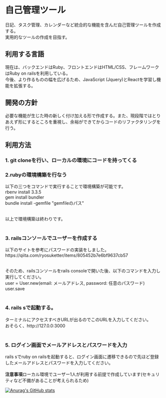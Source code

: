 <h1>自己管理ツール</h1>
<div>
  日記、タスク管理、カレンダーなど統合的な機能を含んだ自己管理ツールを作成する。<br>
  実用的なツールの作成を目指す。<br>
</div>
<div>
  <h2>利用する言語</h2>
  現在は、バックエンドはRuby、フロントエンドはHTML/CSS、フレームワークはRuby on railsを利用している。<br>
  今後、より作るものの幅を広げるため、JavaScript (Jquery)とReactを学習し機能を拡張する。
</div>

<div>
  <h2>開発の方針</h2>
  必要な機能が生じた時の新しく付け加える形で作成する。また、現段階ではとりあえず形にするところを重視し、余裕ができてからコードのリファクタリングを行う。
</div>

<div>
  <h2>利用方法</h2>
  <h3>1. git cloneを行い、ローカルの環境にコードを持ってくる</h3>
  <h3>2.rubyの環境構築を行なう</h3>
  以下の三つをコマンドで実行することで環境構築が可能です。<br>
  rbenv install 3.3.5<br>
  gem install bundler<br>
  bundle install -gemfile "gemfileのパス"<br><br>

  以上で環境構築は終わりです。<br><br>
  
  <h3>3. railsコンソールでユーザーを作成する</h3>
  以下のサイトを参考にパスワードの実装をしました。<br>
  https://qiita.com/ryosuketter/items/805452b7e6bf9637cb57<br><br>

そのため、railsコンソールをrails consoleで開いた後、以下のコマンドを入力し実行してください。<br>
user = User.new(email: メールアドレス, password: 任意のパスワード)<br>
user.save<br><br>

<h3>4. rails sで起動する。</h3>
ターミナルにアクセスすべきURLが出るのでこのURLを入力してください。<br>
おそらく、http://127.0.0:3000<br><br>

<h3>5. ログイン画面でメールアドレスとパスワードを入力</h3>
rails sでruby on railsを起動すると、ログイン画面に遷移できるので先ほど登録したメールアドレスとパスワードを入力してください。<br><br>

</div>
<b>注意事項</b>ローカル環境でユーザー1人が利用する前提で作成しています(セキュリティなど不備があることが考えられるため)

[![Anurag's GitHub stats](https://github-readme-stats.vercel.app/api?username=anuraghazra)](https://github.com/anuraghazra/github-readme-stats)
